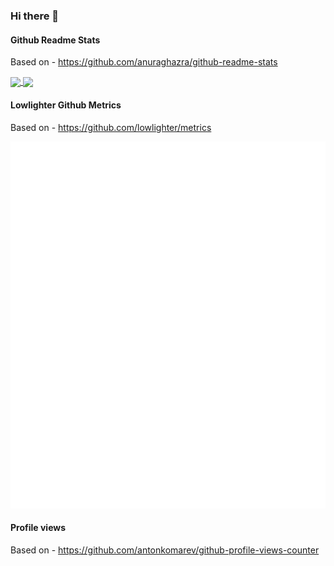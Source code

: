 ### Hi there 👋

#### Github Readme Stats

Based on - https://github.com/anuraghazra/github-readme-stats

<a href="https://github.com/krzwiatrzyk">
  <img align="center" src="https://github-readme-stats.vercel.app/api?username=krzwiatrzyk&show_icons=true&count_private=true&theme=dark" />
</a>
<a href="https://github.com/krzwiatrzyk">
  <img align="center" src="https://github-readme-stats.vercel.app/api/top-langs/?username=krzwiatrzyk&theme=dark" />
</a>

<!--
**krzwiatrzyk/krzwiatrzyk** is a ✨ _special_ ✨ repository because its `README.md` (this file) appears on your GitHub profile.

Here are some ideas to get you started:

- 🔭 I’m currently working on ...
- 🌱 I’m currently learning ...
- 👯 I’m looking to collaborate on ...
- 🤔 I’m looking for help with ...
- 💬 Ask me about ...
- 📫 How to reach me: ...
- 😄 Pronouns: ...
- ⚡ Fun fact: ...
-->

#### Lowlighter Github Metrics

Based on - https://github.com/lowlighter/metrics 

<p align="center">
<img src="github-metrics.svg" alt="Metrics" height="45%">
</p>

#### Profile views

Based on - https://github.com/antonkomarev/github-profile-views-counter

<div align="center">
  <img src="https://komarev.com/ghpvc/?username=krzwiatrzyk&style=flat-square&color=blue" alt=""/>
</div>

